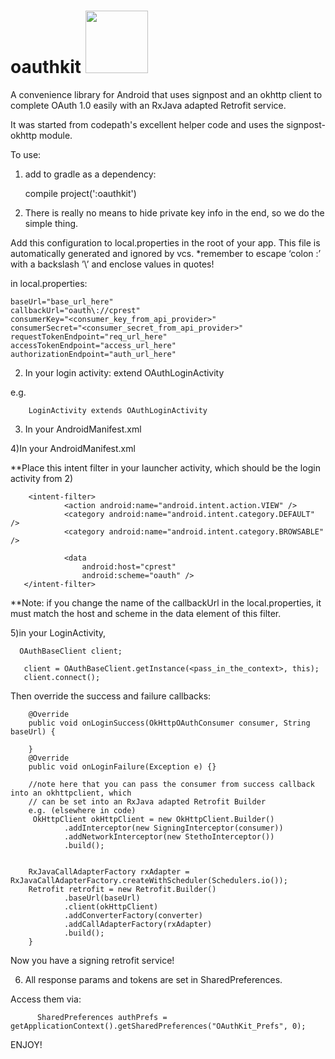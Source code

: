 # oauthkit  <img src="http://i.imgur.com/KBiT8j4.png" height="100"/> 

A convenience library for Android that uses signpost and an okhttp client to complete OAuth 1.0 easily with an RxJava adapted Retrofit service.

It was started from codepath's excellent helper code and uses the signpost-okhttp module.


To use:

1) add to gradle as a dependency:

    compile project(':oauthkit')



2) There is really no means to hide private key info in the end, so we do the simple thing.

 Add this configuration to local.properties in the root of your app.
 This file is automatically generated and ignored by vcs.
  *remember to escape ‘colon :’ with a  backslash ’\’ and enclose values in quotes!
 
in local.properties:
 
    baseUrl="base_url_here"
    callbackUrl="oauth\://cprest"  
    consumerKey="<consumer_key_from_api_provider>"
    consumerSecret="<consumer_secret_from_api_provider>"
    requestTokenEndpoint="req_url_here"
    accessTokenEndpoint="access_url_here"
    authorizationEndpoint="auth_url_here"


2) In your login activity:
 extend OAuthLoginActivity
 
 e.g.
 
        LoginActivity extends OAuthLoginActivity
 
 3) In your AndroidManifest.xml
 
      <activity android:name="com.anubis.oauthkit.OAuthLoginActivity" />
 
 4)In your AndroidManifest.xml
 
 **Place this intent filter in your launcher activity, which should be the login activity from 2)
    
        <intent-filter>
                <action android:name="android.intent.action.VIEW" />
                <category android:name="android.intent.category.DEFAULT" />
                <category android:name="android.intent.category.BROWSABLE" />

                <data
                    android:host="cprest"
                    android:scheme="oauth" />
       </intent-filter>
**Note: if you change the name of the callbackUrl in the local.properties, it must match the host and scheme in the
data element of this filter.

5)in your LoginActivity, 
      
      OAuthBaseClient client;
  
       client = OAuthBaseClient.getInstance(<pass_in_the_context>, this);
       client.connect();
   
   Then override the success and failure callbacks:
   
        @Override
        public void onLoginSuccess(OkHttpOAuthConsumer consumer, String baseUrl) {
        
        }
        @Override
        public void onLoginFailure(Exception e) {}
        
        //note here that you can pass the consumer from success callback into an okhttpclient, which
        // can be set into an RxJava adapted Retrofit Builder
        e.g. (elsewhere in code)
         OkHttpClient okHttpClient = new OkHttpClient.Builder()
                .addInterceptor(new SigningInterceptor(consumer))
                .addNetworkInterceptor(new StethoInterceptor())
                .build();


        RxJavaCallAdapterFactory rxAdapter = RxJavaCallAdapterFactory.createWithScheduler(Schedulers.io());
        Retrofit retrofit = new Retrofit.Builder()
                .baseUrl(baseUrl)
                .client(okHttpClient)
                .addConverterFactory(converter)
                .addCallAdapterFactory(rxAdapter)
                .build();
        }
    

        
 Now you have a signing retrofit service!
 
 6) All response params and tokens are set in SharedPreferences.
 
 Access them via:
          
          SharedPreferences authPrefs = getApplicationContext().getSharedPreferences("OAuthKit_Prefs", 0);
 
 ENJOY!
     




 
 

